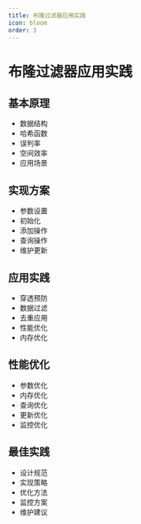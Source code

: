 ```yaml
---
title: 布隆过滤器应用实践
icon: bloom
order: 3
---
```


# 布隆过滤器应用实践

## 基本原理
- 数据结构
- 哈希函数
- 误判率
- 空间效率
- 应用场景

## 实现方案
- 参数设置
- 初始化
- 添加操作
- 查询操作
- 维护更新

## 应用实践
- 穿透预防
- 数据过滤
- 去重应用
- 性能优化
- 内存优化

## 性能优化
- 参数优化
- 内存优化
- 查询优化
- 更新优化
- 监控优化

## 最佳实践
- 设计规范
- 实现策略
- 优化方法
- 监控方案
- 维护建议

